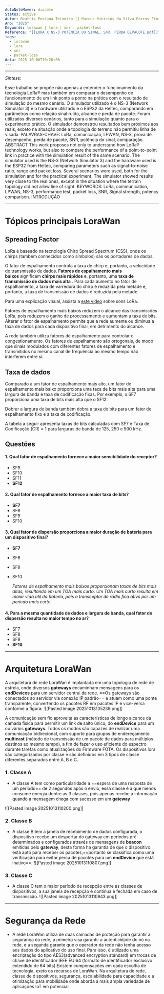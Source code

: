 ```yaml
---
AutoNoteMover: disable
Status: active
Autor: Beatriz Pestana Teixeira || Marcus Vinicius da Silva Barros Fioravante ||  Débora Meyhofer Ferreira
Ano: "2025"
Keywords: lorawan | lora | snr | packet-loss
Reference: "[[LORA X NS-3 POTÊNCIA DO SINAL, SNR, PERDA DEPACOTE.pdf]]"
tags:
  - lorawan
  - lora
  - snr
  - packet-loss
data: 2025-10-08T10:20:00
---
```


---
*Síntese*: 

Esse trabalho se propõe não apenas a entender o funcionamento da tecnologia LoRa® mas também em comparar o desempenho de funcionamento de um link ponto a ponto na prática com o resultado de simulação do mesmo cenário. O simulador utilizado é o NS-3 (Network Simulator 3) e o hardware utilizado é o ESP32 da Heltec, comparando em parâmetros como relação sinal ruído, alcance e perda de pacote. Foram utilizados diversos cenários, tanto para a simulação quanto para o experimento prático. O simulador demonstrou resultados bem próximos aos reais, exceto na situação onde a topologia do terreno não permitiu linha de visada. PALAVRAS-CHAVE: LoRa, comunicação, LPWAN, NS-3, prova de desempenho, perda de pacote, SNR, potência do sinal, comparação. ABSTRACT This work proposes not only to understand how LoRa® technology works, but also to compare the performance of a point-to-point link in practice with the simulation result of the same scenario. The simulator used is the NS-3 (Network Simulator 3) and the hardware used is the ESP32 from Heltec, comparing parameters such as signal-to-noise ratio, range and packet loss. Several scenarios were used, both for the simulation and for the practical experiment. The simulator showed results very close to the real ones, except in the situation where the terrain topology did not allow line of sight. KEYWORDS: LoRa, communication, LPWAN, NS-3, performance test, packet loss, SNR, Signal strength, potency comparison. INTRODUÇÃO 

---

# Tópicos principais LoraWan

## Spreading Factor

LoRa é baseado na tecnologia Chirp Spread Spectrum (CSS), onde os chirps (também conhecidos como símbolos) são os portadores de dados.

O fator de espalhamento controla a taxa de chirp e, portanto, a velocidade de transmissão de dados. **Fatores de espalhamento mais baixos** significam **chirps mais rápidos** e, portanto, uma **taxa de transmissão de dados mais alta** . Para cada aumento no fator de espalhamento, a taxa de varredura do chirp é reduzida pela metade e, portanto, a taxa de transmissão de dados é reduzida pela metade.

Para uma explicação visual, assista a [este vídeo](https://www.youtube.com/watch?v=dxYY097QNs0) sobre sons LoRa.

Fatores de espalhamento mais baixos reduzem o alcance das transmissões LoRa, pois reduzem o ganho de processamento e aumentam a taxa de bits. Alterar o fator de espalhamento permite que a rede aumente ou diminua a taxa de dados para cada dispositivo final, em detrimento do alcance.

A rede também utiliza fatores de espalhamento para controlar o congestionamento. Os fatores de espalhamento são ortogonais, de modo que sinais modulados com diferentes fatores de espalhamento e transmitidos no mesmo canal de frequência ao mesmo tempo não interferem entre si.

## Taxa de dados
Comparado a um fator de espalhamento mais alto, um fator de espalhamento mais baixo proporciona uma taxa de bits mais alta para uma largura de banda e taxa de codificação fixas. Por exemplo, o SF7 proporciona uma taxa de bits mais alta que o SF12.

Dobrar a largura de banda também dobra a taxa de bits para um fator de espalhamento fixo e a taxa de codificação.

A tabela a seguir apresenta taxas de bits calculadas com SF7 e Taxa de Codificação (CR) = 1 para larguras de banda de 125, 250 e 500 kHz.

## Questões

#### 1. Qual fator de espalhamento fornece a maior sensibilidade do receptor?
- SF9
- SF10
- SF11
- **SF12**
#### 2. Qual fator de espalhamento fornece a maior taxa de bits?
- **SF7**
- SF8
- SF9
- SF10
#### 3. Qual fator de dispersão proporciona a maior duração de bateria para um dispositivo final?

- **SF7**
- SF8
- SF9
- SF10

	_Fatores de espalhamento mais baixos proporcionam taxas de bits mais altas, resultando em um TOA mais curto. Um TOA mais curto resulta em maior vida útil da bateria, pois o transceptor de rádio fica ativo por um período mais curto._

#### 4. Para a mesma quantidade de dados e largura de banda, qual fator de dispersão resulta no maior tempo no ar?
- SF7
- SF8
- SF9
- **SF10**
---
# Arquitetura LoraWan

A arquitetura de rede LoraWan é implantada em uma topologia de rede de estrela, onde diversos **gateways** encaminham mensagens para os **endDevices** para um servidor central da rede. ==Os gateways são conectados ao servidor via conexão IP padrão== e atuam como uma ponte transparente, convertendo os pacotes RF em pacotes IP e vice-versa conforme a figura: 
![[Pasted image 20251013105236.png]]

A comunicação sem fio aproveita as características de longo alcance da camada física para permitir um link de salto único, do **endDevice** para um ou vários **gateways**. Todos os modos são capazes de realizar uma comunicação bidirecional, com suporte para grupos de endereçamento **multicast** (método de transmissão de um pacote de dados para múltiplos destinos ao mesmo tempo), a fim de fazer o uso eficiente do espectro durante tarefas como atualizações do Firmware FOTA. Os dispositivos lora são categorizados por classe e são definidos em 3 tipos de classe diferentes separados entre A, B e C.

### 1. Classe A

- A classe A tem como particularidade a ==espera de uma resposta de um período== de 2 segundos após o envio, essa classe é a que menos consome energia dentre as 3 classes, pois apenas recebe a informação quando a mensagem chega com sucesso em um **gateway**

![[Pasted image 20251013110200.png]]
### 2. Classe B
- A classe B tem a janela de recebimento de dados configurada, o dispositivo recebe um despertar do gateway em períodos pré-determinados e  configurados através de mensagens de **beacon** emitidas pelo **gateway**, desta forma há garantia de que o dispositivo está apto para receber os pacotes,==portanto se classifica como uma verificação para evitar perca de pacotes para um **endDevice** que está inativo==.
![[Pasted image 20251013110807.png]]

### 3. Classe C

- A classe C tem o maior período de recepção entre as classes de dispositivos, a sua janela de recepção é continua e fechada em caso de transmissão.
![[Pasted image 20251013110943.png]]

----

# Segurança da Rede

- A rede LoraWan utiliza de duas camadas de proteção para garantir a segurança da rede, a primeira visa garantir a autenticidade do nó na rede, e a segunda garante que o operador da rede não tenha acesso aos dados do aplicativo do uso final. Para isso, é utilizado uma encriptação do tipo AES3(advanced encryption standard) em trocas de chave de identificador IEEE EUI64 (formato de identificador exclusivo extendido de 64 bits) Existem compensações em cada escolha de tecnologia, exeto os recursos de LoraWan. Na arquitetura de rede, classe de dispositivos, segurança, escalabilidade para capacidade e a otimização para mobilidade onde aborda a mais ampla variedade de aplicações IoT em potencial.

